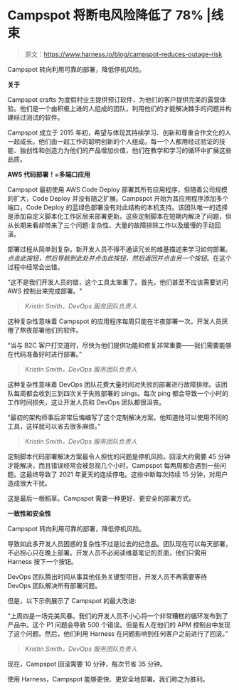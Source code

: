 # Campspot 将断电风险降低了 78% |线束

> 原文：<https://www.harness.io/blog/campspot-reduces-outage-risk>

Campspot 转向利用可靠的部署，降低停机风险。

**关于**

Campspot crafts 为度假村业主提供预订软件，为他们的客户提供完美的露营体验。他们是一个由积极上进的人组成的团队，利用他们的才能解决棘手的问题并构建经过测试的软件。

Campspot 成立于 2015 年初，希望与体现其持续学习、创新和尊重合作文化的人一起成长。他们由一起工作的聪明创新的个人组成。每一个人都用经过验证的技能、独创性和创造力为他们的产品增加价值，他们在教学和学习的循环中扩展这些品质。

**AWS 代码部署！=多端口应用**

Campspot 最初使用 AWS Code Deploy 部署其所有应用程序，但随着公司规模的扩大，Code Deploy 并没有随之扩展。Campspot 开始为其应用程序添加多个端口，Code Deploy 的蓝绿色部署没有对此结构的本机支持。该团队唯一的选择是添加自定义脚本化工作区层来部署更新。这些定制脚本在短期内解决了问题，但从长期来看却带来了三个问题:复杂性、大量的故障排除工作以及缓慢的手动回滚。

部署过程从简单到复杂。新开发人员不得不通读冗长的维基描述来学习如何部署。*点击此按钮，然后导航到此处并点击此按钮，然后返回并点击另一个按钮*。在这个过程中经常会出错。

“这不是我们开发人员的错，这个工具太笨重了。首先，他们甚至不应该需要访问 AWS 控制台来完成部署。"

> *Kristin Smith，DevOps 服务团队负责人*

这种复杂性意味着 Campspot 的应用程序每周只能在半夜部署一次。开发人员厌倦了熬夜部署他们的软件。

“当与 B2C 客户打交道时，尽快为他们提供功能和修复非常重要——我们需要能够在代码准备好时进行部署。”

> *Kristin Smith，DevOps 服务团队负责人*

这种复杂性意味着 DevOps 团队花费大量时间对失败的部署进行故障排除。该团队每周都会收到三到四次关于失败部署的 pings。每次 ping 都会导致一个小时的工作时间损失，这让开发人员和 DevOps 团队都很沮丧。

“最初的架构师事后非常后悔编写了这个定制解决方案。他知道他可以使用不同的工具，这样就可以省去很多麻烦。”

> *Kristin Smith，DevOps 服务团队负责人*

定制脚本代码部署解决方案最令人担忧的问题是停机风险。回滚大约需要 45 分钟才能解决，而且错误经常会被忽视几个小时。Campspot 每两周都会遇到一些问题。这最终导致了 2021 年夏天的连续停电。这些中断每次持续 15 分钟，对用户造成很大干扰。

这是最后一根稻草。Campspot 需要一种更好、更安全的部署方式。

**一致性和安全性**

Campspot 转向利用可靠的部署，降低停机风险。

导致如此多开发人员困惑的复杂性不过是过去的纪念品。团队现在可以每天部署，不必担心只在晚上部署。开发人员不必阅读维基笔记的页面，他们只需用 Harness 按下一个按钮。

DevOps 团队腾出时间从事其他任务关键型项目，开发人员不再需要等待 DevOps 团队解决所有部署问题。

但是，以下示例展示了 Campspot 的最大改进:

“上周四是一场完美风暴。我们的开发人员不小心将一个非常糟糕的循环发布到了产品中。这个 P1 问题会导致 500 个错误。但是有人在他们的 APM 控制台中发现了这个问题。然后，他们利用 Harness 在问题影响到任何客户之前进行了回滚。”

> *Kristin Smith，DevOps 服务团队负责人*

现在，Campspot 回滚需要 10 分钟，每次节省 35 分钟。

使用 Harness，Campspot 能够更快、更安全地部署。我们称之为胜利。